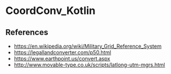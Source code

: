 # CoordConv_Kotlin


## References

- https://en.wikipedia.org/wiki/Military_Grid_Reference_System
- https://legallandconverter.com/p50.html
- https://www.earthpoint.us/convert.aspx
- http://www.movable-type.co.uk/scripts/latlong-utm-mgrs.html

